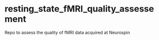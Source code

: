 # resting_state_fMRI_quality_assessement
Repo to assess the quality of fMRI data acquired at Neurospin
